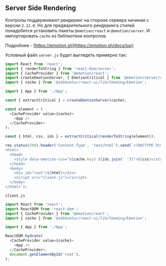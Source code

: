 ## Server Side Rendering

Контролы поддерживают рендеринг на стороне сервера начиная с версии `2.12.0`.
Но для предварительного рендеринга стилей понадобится установить пакеты `@emotion/react` и `@emotion/server`. И импортировать `cache` из библиотеки контролов.

Подробнее - [https://emotion.sh](https://emotion.sh/docs/ssr)

Условный файл `server.js` будет выглядеть примерно так:

```typescript static
import React from 'react';
import { renderToString } from 'react-dom/server';
import { CacheProvider } from '@emotion/react';
import createEmotionServer, { EmotionCritical } from '@emotion/server/create-instance';
import { cache } from '@skbkontur/react-ui/lib/theming/Emotion';

import { App } from './App';

const { extractCritical } = createEmotionServer(cache);

const element = (
  <CacheProvider value={cache}>
    <App />
  </CacheProvider>
);

const { html, css, ids } = extractCritical(renderToString(element));

res.status(200).header('Content-Type', 'text/html').send(`<!DOCTYPE html>
<html>
  <head>
    <style data-emotion-css="${cache.key} ${ids.join(' ')}">${css}</style>
  </head>
  <body>
    <div id="root">${html}</div>
    <script src="client.js"></script>
  </body>
</html>`);
```

`client.js`

```typescript static
import React from 'react';
import ReactDOM from 'react-dom';
import { CacheProvider } from '@emotion/react';
import { cache } from '@skbkontur/react-ui/lib/theming/Emotion';

import { App } from './App';

ReactDOM.hydrate(
  <CacheProvider value={cache}>
    <App />
  </CacheProvider>,
  document.getElementById('root'),
);
```

